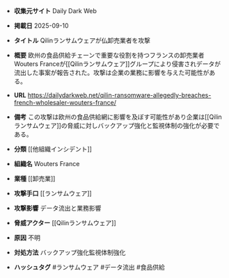 - **収集元サイト**
Daily Dark Web

- **掲載日**
2025-09-10

- **タイトル**
Qilinランサムウェアが仏卸売業者を攻撃

- **概要**
欧州の食品供給チェーンで重要な役割を持つフランスの卸売業者Wouters Franceが[[Qilinランサムウェア]]グループにより侵害されデータが流出した事案が報告された。攻撃は企業の業務に影響を与えた可能性がある。

- **URL**
https://dailydarkweb.net/qilin-ransomware-allegedly-breaches-french-wholesaler-wouters-france/

- **備考**
この攻撃は欧州の食品供給網に影響を及ぼす可能性があり企業は[[Qilinランサムウェア]]の脅威に対しバックアップ強化と監視体制の強化が必要である。

- **分類**
[[他組織インシデント]]

- **組織名**
Wouters France

- **業種**
[[卸売業]]

- **攻撃手口**
[[ランサムウェア]]

- **攻撃影響**
データ流出と業務影響

- **脅威アクター**
[[Qilinランサムウェア]]

- **原因**
不明

- **対処方法**
バックアップ強化監視体制強化

- **ハッシュタグ**
#ランサムウェア #データ流出 #食品供給
